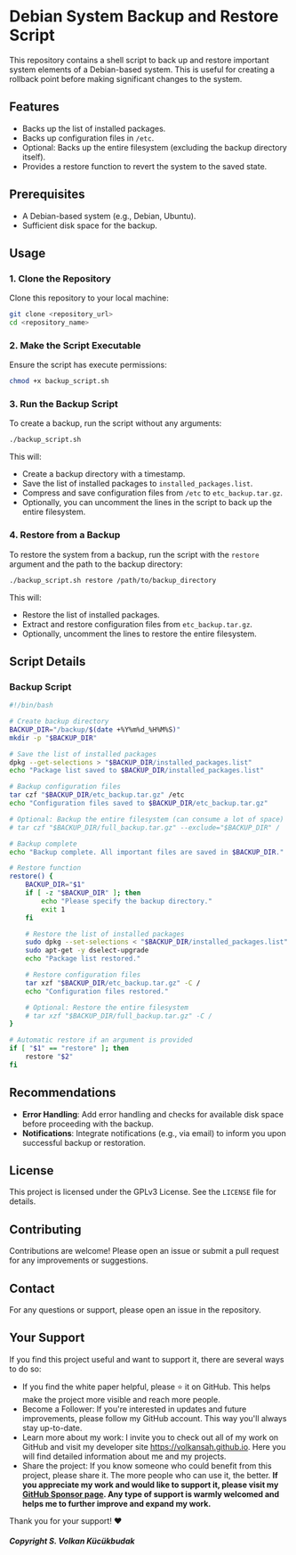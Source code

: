 
# Debian System Backup and Restore Script

This repository contains a shell script to back up and restore important system elements of a Debian-based system. This is useful for creating a rollback point before making significant changes to the system.

## Features
- Backs up the list of installed packages.
- Backs up configuration files in `/etc`.
- Optional: Backs up the entire filesystem (excluding the backup directory itself).
- Provides a restore function to revert the system to the saved state.

## Prerequisites
- A Debian-based system (e.g., Debian, Ubuntu).
- Sufficient disk space for the backup.

## Usage

### 1. Clone the Repository
Clone this repository to your local machine:
```sh
git clone <repository_url>
cd <repository_name>
```

### 2. Make the Script Executable
Ensure the script has execute permissions:
```sh
chmod +x backup_script.sh
```

### 3. Run the Backup Script
To create a backup, run the script without any arguments:
```sh
./backup_script.sh
```
This will:
- Create a backup directory with a timestamp.
- Save the list of installed packages to `installed_packages.list`.
- Compress and save configuration files from `/etc` to `etc_backup.tar.gz`.
- Optionally, you can uncomment the lines in the script to back up the entire filesystem.

### 4. Restore from a Backup
To restore the system from a backup, run the script with the `restore` argument and the path to the backup directory:
```sh
./backup_script.sh restore /path/to/backup_directory
```
This will:
- Restore the list of installed packages.
- Extract and restore configuration files from `etc_backup.tar.gz`.
- Optionally, uncomment the lines to restore the entire filesystem.

## Script Details

### Backup Script
```bash
#!/bin/bash

# Create backup directory
BACKUP_DIR="/backup/$(date +%Y%m%d_%H%M%S)"
mkdir -p "$BACKUP_DIR"

# Save the list of installed packages
dpkg --get-selections > "$BACKUP_DIR/installed_packages.list"
echo "Package list saved to $BACKUP_DIR/installed_packages.list"

# Backup configuration files
tar czf "$BACKUP_DIR/etc_backup.tar.gz" /etc
echo "Configuration files saved to $BACKUP_DIR/etc_backup.tar.gz"

# Optional: Backup the entire filesystem (can consume a lot of space)
# tar czf "$BACKUP_DIR/full_backup.tar.gz" --exclude="$BACKUP_DIR" /

# Backup complete
echo "Backup complete. All important files are saved in $BACKUP_DIR."

# Restore function
restore() {
    BACKUP_DIR="$1"
    if [ -z "$BACKUP_DIR" ]; then
        echo "Please specify the backup directory."
        exit 1
    fi

    # Restore the list of installed packages
    sudo dpkg --set-selections < "$BACKUP_DIR/installed_packages.list"
    sudo apt-get -y dselect-upgrade
    echo "Package list restored."

    # Restore configuration files
    tar xzf "$BACKUP_DIR/etc_backup.tar.gz" -C /
    echo "Configuration files restored."

    # Optional: Restore the entire filesystem
    # tar xzf "$BACKUP_DIR/full_backup.tar.gz" -C /
}

# Automatic restore if an argument is provided
if [ "$1" == "restore" ]; then
    restore "$2"
fi
```

## Recommendations
- **Error Handling**: Add error handling and checks for available disk space before proceeding with the backup.
- **Notifications**: Integrate notifications (e.g., via email) to inform you upon successful backup or restoration.

## License
This project is licensed under the GPLv3 License. See the `LICENSE` file for details.

## Contributing
Contributions are welcome! Please open an issue or submit a pull request for any improvements or suggestions.

## Contact
For any questions or support, please open an issue in the repository.

## Your Support
If you find this project useful and want to support it, there are several ways to do so:

- If you find the white paper helpful, please ⭐ it on GitHub. This helps make the project more visible and reach more people.
- Become a Follower: If you're interested in updates and future improvements, please follow my GitHub account. This way you'll always stay up-to-date.
- Learn more about my work: I invite you to check out all of my work on GitHub and visit my developer site https://volkansah.github.io. Here you will find detailed information about me and my projects.
- Share the project: If you know someone who could benefit from this project, please share it. The more people who can use it, the better.
**If you appreciate my work and would like to support it, please visit my [GitHub Sponsor page](https://github.com/sponsors/volkansah). Any type of support is warmly welcomed and helps me to further improve and expand my work.**

Thank you for your support! ❤️

##### Copyright S. Volkan Kücükbudak
